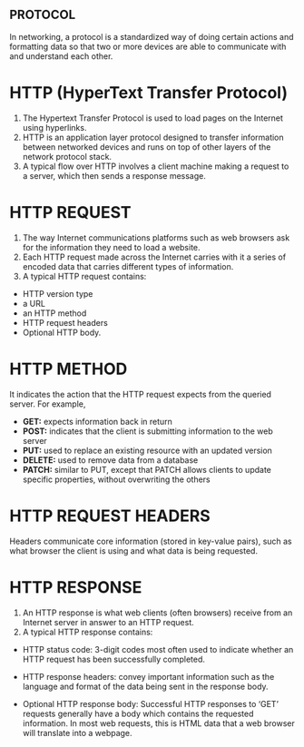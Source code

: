 ## PROTOCOL

In networking, a protocol is a standardized way of doing certain actions and formatting data so that two or more devices are able to communicate with and understand each other.


# HTTP (HyperText Transfer Protocol)

1. The Hypertext Transfer Protocol is used to load pages on the Internet using hyperlinks.
2. HTTP is an application layer protocol designed to transfer information between networked devices and runs on top of other layers of the network protocol stack.
3. A typical flow over HTTP involves a client machine making a request to a server, which then sends a response message.

# HTTP REQUEST

1. The way Internet communications platforms such as web browsers ask for the information they need to load a website.
2. Each HTTP request made across the Internet carries with it a series of encoded data that carries different types of information.
3. A typical HTTP request contains:

- HTTP version type
- a URL
- an HTTP method
- HTTP request headers
- Optional HTTP body.


# HTTP METHOD

It indicates the action that the HTTP request expects from the queried server.
For example,

- **GET:** expects information back in return
- **POST:** indicates that the client is submitting information to the web server
- **PUT:** used to replace an existing resource with an updated version
- **DELETE:** used to remove data from a database
- **PATCH:** similar to PUT, except that PATCH allows clients to update specific properties, without overwriting the others


# HTTP REQUEST HEADERS

Headers communicate core information (stored in key-value pairs), such as what browser the client is using and what data is being requested.


# HTTP RESPONSE

1. An HTTP response is what web clients (often browsers) receive from an Internet server in answer to an HTTP request.
2. A typical HTTP response contains:

- HTTP status code: 3-digit codes most often used to indicate whether an HTTP request has been successfully completed.

- HTTP response headers: convey important information such as the language and format of the data being sent in the response body.

- Optional HTTP response body: Successful HTTP responses to ‘GET’ requests generally have a body which contains the requested information. In most web requests, this is HTML data that a web browser will translate into a webpage.